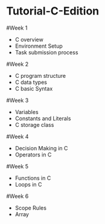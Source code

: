# Tutorial-C-Edition
#Week 1
- C overview
- Environment Setup
- Task submission process

#Week 2
- C program structure
- C data types
- C basic Syntax

#Week 3
- Variables
- Constants and Literals
- C storage class

#Week 4 
- Decision Making in C 
- Operators in C 

#Week 5
- Functions in C 
- Loops in C 

#Week 6
- Scope Rules
- Array
